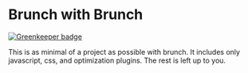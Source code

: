 Brunch with Brunch
==================

[![Greenkeeper badge](https://badges.greenkeeper.io/monokrome/brunch-with-brunch.svg)](https://greenkeeper.io/)

This is as minimal of a project as possible with brunch. It includes only
javascript, css, and optimization plugins. The rest is left up to you.

